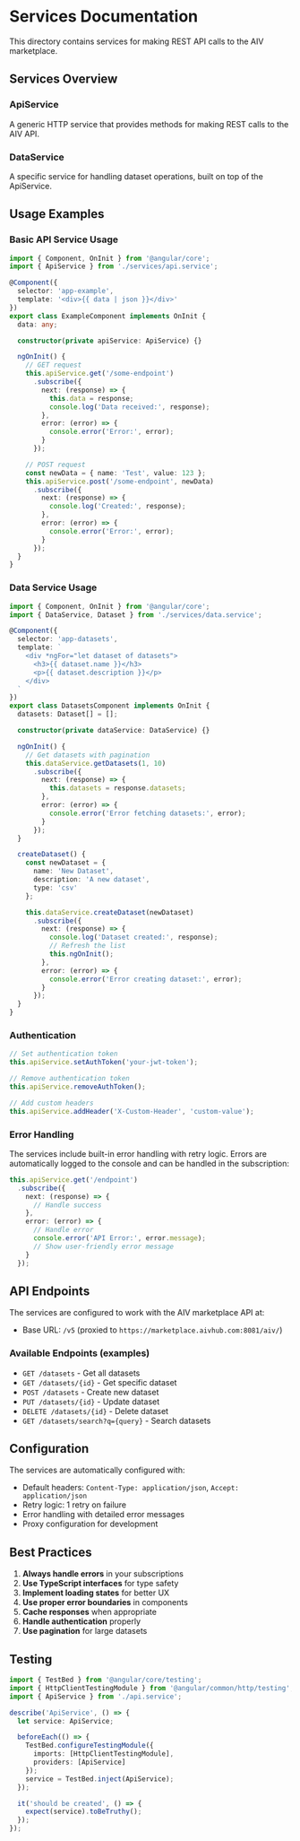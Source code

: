 # Services Documentation

This directory contains services for making REST API calls to the AIV marketplace.

## Services Overview

### ApiService
A generic HTTP service that provides methods for making REST calls to the AIV API.

### DataService
A specific service for handling dataset operations, built on top of the ApiService.

## Usage Examples

### Basic API Service Usage

```typescript
import { Component, OnInit } from '@angular/core';
import { ApiService } from './services/api.service';

@Component({
  selector: 'app-example',
  template: '<div>{{ data | json }}</div>'
})
export class ExampleComponent implements OnInit {
  data: any;

  constructor(private apiService: ApiService) {}

  ngOnInit() {
    // GET request
    this.apiService.get('/some-endpoint')
      .subscribe({
        next: (response) => {
          this.data = response;
          console.log('Data received:', response);
        },
        error: (error) => {
          console.error('Error:', error);
        }
      });

    // POST request
    const newData = { name: 'Test', value: 123 };
    this.apiService.post('/some-endpoint', newData)
      .subscribe({
        next: (response) => {
          console.log('Created:', response);
        },
        error: (error) => {
          console.error('Error:', error);
        }
      });
  }
}
```

### Data Service Usage

```typescript
import { Component, OnInit } from '@angular/core';
import { DataService, Dataset } from './services/data.service';

@Component({
  selector: 'app-datasets',
  template: `
    <div *ngFor="let dataset of datasets">
      <h3>{{ dataset.name }}</h3>
      <p>{{ dataset.description }}</p>
    </div>
  `
})
export class DatasetsComponent implements OnInit {
  datasets: Dataset[] = [];

  constructor(private dataService: DataService) {}

  ngOnInit() {
    // Get datasets with pagination
    this.dataService.getDatasets(1, 10)
      .subscribe({
        next: (response) => {
          this.datasets = response.datasets;
        },
        error: (error) => {
          console.error('Error fetching datasets:', error);
        }
      });
  }

  createDataset() {
    const newDataset = {
      name: 'New Dataset',
      description: 'A new dataset',
      type: 'csv'
    };

    this.dataService.createDataset(newDataset)
      .subscribe({
        next: (response) => {
          console.log('Dataset created:', response);
          // Refresh the list
          this.ngOnInit();
        },
        error: (error) => {
          console.error('Error creating dataset:', error);
        }
      });
  }
}
```

### Authentication

```typescript
// Set authentication token
this.apiService.setAuthToken('your-jwt-token');

// Remove authentication token
this.apiService.removeAuthToken();

// Add custom headers
this.apiService.addHeader('X-Custom-Header', 'custom-value');
```

### Error Handling

The services include built-in error handling with retry logic. Errors are automatically logged to the console and can be handled in the subscription:

```typescript
this.apiService.get('/endpoint')
  .subscribe({
    next: (response) => {
      // Handle success
    },
    error: (error) => {
      // Handle error
      console.error('API Error:', error.message);
      // Show user-friendly error message
    }
  });
```

## API Endpoints

The services are configured to work with the AIV marketplace API at:
- Base URL: `/v5` (proxied to `https://marketplace.aivhub.com:8081/aiv/`)

### Available Endpoints (examples)
- `GET /datasets` - Get all datasets
- `GET /datasets/{id}` - Get specific dataset
- `POST /datasets` - Create new dataset
- `PUT /datasets/{id}` - Update dataset
- `DELETE /datasets/{id}` - Delete dataset
- `GET /datasets/search?q={query}` - Search datasets

## Configuration

The services are automatically configured with:
- Default headers: `Content-Type: application/json`, `Accept: application/json`
- Retry logic: 1 retry on failure
- Error handling with detailed error messages
- Proxy configuration for development

## Best Practices

1. **Always handle errors** in your subscriptions
2. **Use TypeScript interfaces** for type safety
3. **Implement loading states** for better UX
4. **Use proper error boundaries** in components
5. **Cache responses** when appropriate
6. **Handle authentication** properly
7. **Use pagination** for large datasets

## Testing

```typescript
import { TestBed } from '@angular/core/testing';
import { HttpClientTestingModule } from '@angular/common/http/testing';
import { ApiService } from './api.service';

describe('ApiService', () => {
  let service: ApiService;

  beforeEach(() => {
    TestBed.configureTestingModule({
      imports: [HttpClientTestingModule],
      providers: [ApiService]
    });
    service = TestBed.inject(ApiService);
  });

  it('should be created', () => {
    expect(service).toBeTruthy();
  });
});
``` 